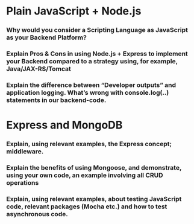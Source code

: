# Plain JavaScript + Node.js
### Why would you consider a Scripting Language as JavaScript as your Backend Platform?

### Explain Pros & Cons in using Node.js + Express to implement your Backend compared to a strategy using, for example, Java/JAX-RS/Tomcat

### Explain the difference between “Developer outputs” and application logging. What’s wrong with console.log(..) statements in our backend-code. 

# Express and MongoDB
### Explain, using relevant examples, the Express concept; middleware.

### Explain the benefits of using Mongoose, and demonstrate, using your own code, an example involving all CRUD operations

### Explain, using relevant examples, about testing JavaScript code, relevant packages (Mocha etc.) and how to test asynchronous code.
